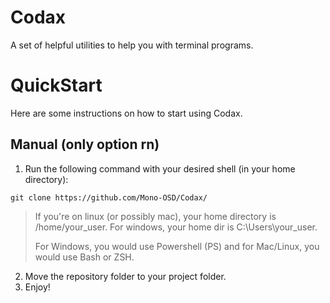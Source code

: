 # Codax
A set of helpful utilities to help you with terminal programs.

# QuickStart
Here are some instructions on how to start using Codax.
## Manual (only option rn)
1. Run the following command with your desired shell (in your home directory):
```
git clone https://github.com/Mono-OSD/Codax/
```
> If you're on linux (or possibly mac), your home directory is /home/your_user. For windows, your home dir is C:\Users\your_user.
> 
> For Windows, you would use Powershell (PS) and for Mac/Linux, you would use Bash or ZSH.
2. Move the repository folder to your project folder.
3. Enjoy!
